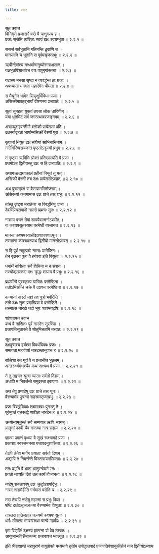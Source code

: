 ```yaml
---
title: ००२

---
```

सूत उवाच  
विनिवृत्ते प्रजासर्गे षष्ठे वै चाक्षुषस्य ह ।  
प्रजाः सृजेति व्यदिष्टः स्वयं दक्षः स्वयम्भुवा ॥ २.२.१ ॥  
  
ससर्ज सर्वभूतानि गतिमन्ति ध्रुवाणि च ।  
मानसानि च भूतानि स पूर्वमसृजत्प्रभुः ॥ २.२.२ ॥  
  
ऋषीन्देवांश्च गन्धर्वान्मनुष्योरगराक्षसान् ।  
यक्षभूतपिशाचांश्च वयः पशुमृगांस्तथा ॥ २.२.३ ॥  
  
यदास्य मनसा सृष्टा न व्यवर्द्धन्त ताः प्रजाः ।  
अपध्याता भगवता महादेवेन धीमता ॥ २.२.४ ॥  
  
स मैथुनेन भावेन सिसृक्षुर्विविधाः प्रजाः ।  
असिक्रीमावहद्भार्यां वीरणस्य प्रजापतेः ॥ २.२.५ ॥  
  
सुतां सुमहता युक्तां तपसा लोक धारिणीम् ।  
यया धृतमिदं सर्वं जगत्स्थावरजङ्गमम् ॥ २.२.६ ॥  
  
अत्राप्युदाहरन्तीमौ श्लोकौ प्राचेतसां प्रति ।  
दक्षस्योद्वहतो भार्याम्मसिक्रीं वैरणीं पुरा ॥ २.२.७ ॥  
  
कृपानां नियुतं दक्षं सर्पिणां साभिमानिनाम् ।  
नदीगिरिष्बसज्जन्तं पृष्ठतोऽनुययौ प्रभुम् ॥ २.२.८ ॥  
  
तं दृष्ट्वा ऋषिभिः प्रोक्तं प्रतिष्ठास्यति वै प्रजाः ।  
प्रथमोऽत्र द्वितीयस्तु दक्षः स हि प्रजापतिः ॥ २.२.९ ॥  
  
अथागच्छद्यथाकालं प्रहीनां नियुतं तु यत् ।  
असिक्रीं वैरणीं तत्र दक्षः प्राचेतसोऽवहत् ॥ २.२.१० ॥  
  
अथ पुत्रसहस्रं स वैरण्याममितौजसम् ।  
असिक्न्यां जनयामास दक्षः प्राचे तसः प्रभुः ॥ २.२.११ ॥  
  
तांस्तु दृष्ट्वा महातेजाः स विवर्द्धयिषुः प्रजाः ।  
देवर्षिप्रियसंवादो नारदो ब्रह्मणः सुतः ॥ २.२.१२ ॥  
  
नाशाय वचनं तेषां शापयैवात्मनोऽब्रवीत् ।  
यः कश्यपसुतस्याथ परमेष्ठी व्यजायत ॥ २.२.१३ ॥  
  
मानसः कश्यपस्यासीद्दक्षशापवशात्पुनः ।  
तस्मात्स काश्यपस्याथ द्वितीयो मानसोऽभवत् ॥ २.२.१४ ॥  
  
स हि पूर्वं समुत्पन्नो नारदः परमेष्ठिनः ।  
तेन वृक्षस्य पुत्रा वै हर्यश्वा इति विश्रुताः ॥ २.२.१५ ॥  
  
धर्मार्थं नाशिताः सर्वे विधिना च न संशयः ।  
तस्योद्यतस्तदा दक्षः क्रुद्धः शापाय वै प्रभुः ॥ २.२.१६ ॥  
  
ब्रह्मर्षीन्वै पुरस्कृत्य याचितः परमेष्ठिना ।  
ततोऽभिसन्धिं चक्रे वै दक्षश्च परमेष्ठिना ॥ २.२.१७ ॥  
  
कन्यायां नारदो मह्यं तव पुत्रो भवेदिति ।  
ततो दक्षः सुतां प्रदात्प्रियां वै परमेष्ठिने ।  
तस्मात्स नारदो जज्ञे भूयः शापभयदृषिः ॥ २.२.१८ ॥  
  
शांशपायन उवाच  
कथं वै नाशिताः पूर्वं नारदेन सुरर्षिणा ।  
प्रजापतिसुतास्ते वै श्रोतुमिच्छामि तत्त्वतः ॥ २.२.१९ ॥  
  
सूत उवाच  
दक्षपुत्राश्च हर्यश्वा विवर्धयिषवः प्रजाः ।  
समागता महावीर्या नारदस्तानुवाच ह ॥ २.२.२० ॥  
  
बालिशा बत यूयं वै न प्रजानीथ भूतलम् ।  
अन्तरूर्ध्वमधश्चैव कथं स्रक्ष्यथ वै प्रजाः ॥ २.२.२१ ॥  
  
ते तु तद्वचन श्रुत्वा प्याताः सर्वतो दिशम् ।  
अधापि म निवर्त्तन्ते समुद्रस्था इवापगाः ॥ २.२.२२ ॥  
  
अथ तेषु प्रणष्टेषु दक्षः प्राचे तसः पुनः ।  
वैरण्यामेव पुत्राणां सहस्रमसृजत्प्रभुः ॥ २.२.२३ ॥  
  
प्रजा विवर्द्धयिषवः शबलाश्वाः पुनस्तु ते ।  
पूर्वमुक्तं वचस्तद्वै श्राविता नारदेन ह ॥ २.२.२४ ॥  
  
अन्योन्यमूचुस्ते सर्वे सम्यगाह ऋषिः स्वयम् ।  
भ्रातॄणां पदवीं चैव गन्तव्या नात्र संशयः ॥ २.२.२५ ॥  
  
ज्ञात्वा प्रमाणं पृथ्व्या वै सुखं स्रक्ष्यामहे प्रजाः ।  
प्रकाशाः स्वस्थमनसा यथावदनुशासिताः ॥ २.२.२६ ॥  
  
तेऽपि तेनैव मार्गेण प्रयाताः सर्वतो दिशम् ।  
अद्यापि न निवर्त्तन्ते विस्तारायमलिप्सवः ॥ २.२.२७ ॥  
  
ततः प्रभृति वै भ्राता भ्रातुरन्वेषणे रतः ।  
प्रयतो नश्यति क्षिप्रं तन्न कार्यं विजानता ॥ २.२.२८ ॥  
  
नष्टेषु शबलाश्वेषु दक्षः क्रुद्धोऽशपद्विभुः ।  
नारदं नाशमेहीति गर्भवासं वसेति च ॥ २.२.२९ ॥  
  
तदा तेष्वपि नष्टेषु महात्मा स प्रभुः किल ।  
षष्टिं दक्षोऽसृजत्कन्या वैरण्यामेव विश्रुताः ॥ २.२.३० ॥  
  
तास्तदा प्रतिजग्राह पत्न्यर्थं कश्यपः सुताः ।  
धर्मः सोमश्च भगवांस्तथा चान्ये महर्षयः ॥ २.२.३१ ॥  
  
इमां विसृष्टिं दक्षस्य कृत्स्नां यो वेद तत्त्वतः ।  
आयुष्मान्कीर्त्तिमान्धन्यः प्रजावाश्च भवत्युत ॥ २.२.३२ ॥  
  
इति श्रीब्रह्माण्डे महापुराणे वायुप्रोक्ते मध्यभागे तृतीय उपोद्धातपादे प्रजापतिवंशानुकीर्त्तनं नाम द्वितीयोऽध्यायः